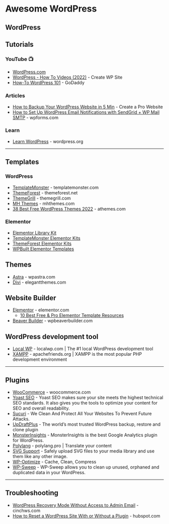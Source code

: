 # Awesome WordPress

## WordPress

## Tutorials
### YouTube 📺
* [WordPress.com](https://www.youtube.com/c/WordPressdotcom)
* [WordPress - How To Videos (2022)](https://www.youtube.com/playlist?list=PL5-AGUVYC4o2A2gaf6BGeMBkhhsqQ64FL) - Create WP Site
* [How-To WordPress 101](https://my.godaddy.com/how-to/wordpress-101) - GoDaddy


### Articles
* [How to Backup Your WordPress Website in 5 Min](https://www.youtube.com/watch?v=bmx39y_8tOs) - Create a Pro Website
* [How to Set Up WordPress Email Notifications with SendGrid + WP Mail SMTP](https://wpforms.com/fix-wordpress-email-notifications-with-sendgrid/) - wpforms.com

### Learn
* [Learn WordPress](https://learn.wordpress.org/) - wordpress.org


----- 

## Templates
### WordPress
* [TemplateMonster](https://www.templatemonster.com/wordpress-themes.php) - templatemonster.com
* [ThemeForest](https://themeforest.net/category/wordpress) - themeforest.net
* [ThemeGrill](https://themegrill.com/wordpress-themes/) - themegrill.com
* [MH Themes](https://mhthemes.com/) - mhthemes.com
* [38 Best Free WordPress Themes 2022](https://athemes.com/collections/free-wordpress-themes/) - athemes.com
### Elementor
* [Elementor Library Kit](https://elementor.com/library/)
* [TemplateMonster Elementor Kits](https://www.templatemonster.com/elementor-templates.php)
* [ThemeForest Elementor Kits](https://themeforest.net/category/template-kits/elementor?sort=trending)
* [WPBuilt Elementor Templates](https://wpbuilt.co/all-templates/?orderby=date&order=DESC&selectOption=newest)


## Themes
* [Astra](https://wpastra.com/) - wpastra.com
* [Divi](https://www.elegantthemes.com/gallery/divi/) - elegantthemes.com

## Website Builder
* [Elementor](https://elementor.com/) - elementor.com
   * [10 Best Free & Pro Elementor Template Resources](https://elementor.com/blog/10-best-resources-for-elementor-templates/)
* [Beaver Builder](https://www.wpbeaverbuilder.com/) - wpbeaverbuilder.com

## WordPress development tool 
* [Local WP](https://localwp.com/) - localwp.com | The #1 local WordPress development tool 
* [XAMPP](https://www.apachefriends.org/) - apachefriends.org | XAMPP is the most popular PHP development environment


----- 

## Plugins
* [WooCommerce](https://woocommerce.com/) - woocommerce.com
* [Yoast SEO](https://yoast.com/wordpress/plugins/seo/) - Yoast SEO makes sure your site meets the highest technical SEO standards. It also gives you the tools to optimize your content for SEO and overall readability.
* [Sucuri](https://sucuri.net/) - We Clean And Protect All Your Websites To Prevent Future Attacks. 
* [UpDraftPlus](https://updraftplus.com/) - The world’s most trusted WordPress backup, restore and clone plugin
* [MonsterInsights](https://www.monsterinsights.com/) - MonsterInsights is the best Google Analytics plugin for WordPress.
* [Polylang](https://polylang.pro/) - polylang.pro | Translate your content
* [SVG Support](https://wordpress.org/plugins/svg-support/) - Safely upload SVG files to your media library and use them like any other image.
* [WP-Optimize](https://wordpress.org/plugins/wp-optimize/) - Cache, Clean, Compress
* [WP-Sweep](https://wordpress.org/plugins/wp-sweep/) - WP-Sweep allows you to clean up unused, orphaned and duplicated data in your WordPress. 

----- 

## Troubleshooting
* [WordPress Recovery Mode Without Access to Admin Email](https://cinchws.com/wordpress-recovery-mode-without-access-to-admin-email/) - cinchws.com
* [How to Reset a WordPress Site With or Without a Plugin](https://blog.hubspot.com/website/reset-wordpress) - hubspot.com
